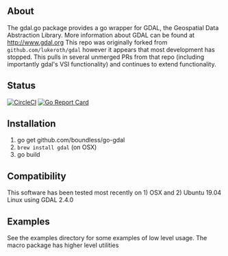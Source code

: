 ## About


The gdal.go package provides a go wrapper for GDAL, the Geospatial Data Abstraction Library. More information about GDAL can be found at http://www.gdal.org
This repo was originally forked from `github.com/lukeroth/gdal` however it appears that most development has stopped. This
pulls in several unmerged PRs from that repo (including importantly gdal's VSI functionality) and continues to extend functionality.
                                     
## Status
[![CircleCI](https://circleci.com/gh/Rob-Fletcher/go-gdal.svg?style=shield)](https://circleci.com/gh/Rob-Fletcher/go-gdal)
[![Go Report Card](https://goreportcard.com/badge/github.com/Rob-Fletcher/go-gdal)](https://goreportcard.com/report/github.com/Rob-Fletcher/go-gdal)
## Installation

1) go get github.com/boundless/go-gdal
2) `brew install gdal` (on OSX)
3) go build 

## Compatibility

This software has been tested most recently on 1) OSX and 2) Ubuntu 19.04 Linux using GDAL 2.4.0 

## Examples

See the examples directory for some examples of low level usage.  The macro package has higher level utilities
